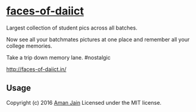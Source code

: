 # [faces-of-daiict](http://faces-of-daiict.in/)

Largest collection of student pics across all batches.

Now see all your batchmates pictures at one place and remember all your college memories.

Take a trip down memory lane. #nostalgic

http://faces-of-daiict.in/

Usage
-----------
Copyright (c) 2016 [Aman Jain](http://ajain.in/) Licensed under the MIT license.
